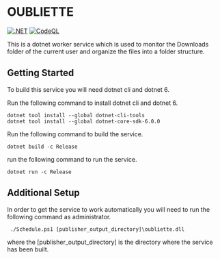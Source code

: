 # OUBLIETTE

[![.NET](https://github.com/WaywardHayward/oubliette/actions/workflows/dotnet.yml/badge.svg)](https://github.com/WaywardHayward/oubliette/actions/workflows/dotnet.yml)
[![CodeQL](https://github.com/WaywardHayward/oubliette/actions/workflows/codeql-analysis.yml/badge.svg)](https://github.com/WaywardHayward/oubliette/actions/workflows/codeql-analysis.yml)

This is a dotnet worker service which is used to monitor the Downloads folder of the current user and organize the files into a folder structure.

## Getting Started

To build this service you will need dotnet cli and dotnet 6.

Run the following command to install dotnet cli and dotnet 6.

```
dotnet tool install --global dotnet-cli-tools
dotnet tool install --global dotnet-core-sdk-6.0.0
```

Run the following command to build the service.

```
dotnet build -c Release
```

run the following command to run the service.

```
dotnet run -c Release
```

## Additional Setup

In order to get the service to work automatically you will need to run the following command as administrator.

```
 ./Schedule.ps1 [publisher_output_directory]\oubliette.dll
```

where the [publisher_output_directory] is the directory where the service has been built.

